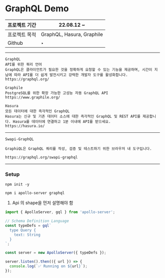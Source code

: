 # GraphQL Demo

| 프로젝트 기간 | 22.08.12 ~                |
| ------------- | ------------------------- |
| 프로젝트 목적 | GraphQL, Hasura, Graphile |
| Github        | ‣                         |

---

```tsx
GraphQL
API를 위한 쿼리 언어
GraphQL은 클라이언트가 필요한 것을 정확하게 요청할 수 있는 기능을 제공하며, 시간이 지남에 따라 API를 더 쉽게 발전시키고 강력한 개발자 도구를 활성화합니다.
https://graphql.org/

Graphile
PostgreSQL를 위한 확장 가능한 고성능 자동 GraphQL API
https://www.graphile.org/

Hasura
모든 데이터에 대한 즉각적인 GraphQL
Hasura는 신규 및 기존 데이터 소스에 대한 즉각적인 GraphQL 및 REST API를 제공합니다. Hasura를 데이터에 연결하고 1분 이내에 API를 받으세요.
https://hasura.io/
```

---

```tsx
Swapi-GraphQL

GraphiQL은 GraphQL 쿼리를 작성, 검증 및 테스트하기 위한 브라우저 내 도구입니다.

https://graphql.org/swapi-graphql
```

---

### Setup

`npm init -y`

`npm i apollo-server graphql`

1. Api 의 shape을 먼저 설명해야 함

```jsx
import { ApolloServer, gql } from 'apollo-server';

// Schema Definition Language
const typeDefs = gql`
  type Query {
    text: String
  }
`;

const server = new ApolloServer({ typeDefs });

server.listen().then(({ url }) => {
  console.log(`✅ Running on ${url}`);
});
```
